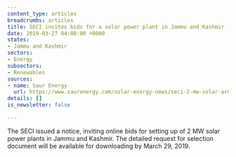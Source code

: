 ```yaml
---
content_type: articles
breadcrumbs: articles
title: SECI invites bids for a solar power plant in Jammu and Kashmir
date: 2019-03-27 04:00:00 +0000
states:
- Jammu and Kashmir
sectors:
- Energy
subsectors:
- Renewables
sources:
- name: Saur Energy
  url: https://www.saurenergy.com/solar-energy-news/seci-2-mw-solar-army-posts-jk
details: []
is_newsletter: false

---
```

The SECI issued a notice, inviting online bids for setting up of 2 MW solar power plants in Jammu and Kashmir. The detailed request for selection document will be available for downloading by March 29, 2019.
